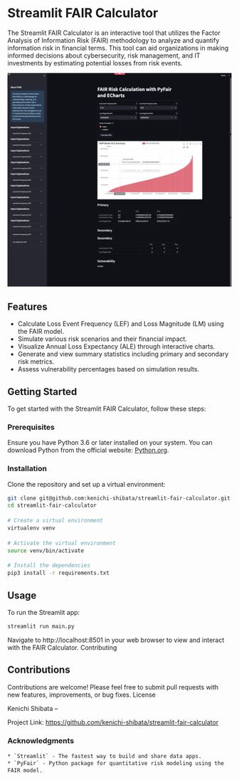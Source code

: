 # Streamlit FAIR Calculator

The Streamlit FAIR Calculator is an interactive tool that utilizes the Factor Analysis of Information Risk (FAIR) methodology to analyze and quantify information risk in financial terms. This tool can aid organizations in making informed decisions about cybersecurity, risk management, and IT investments by estimating potential losses from risk events.

![](./assets/screen.png)

## Features

- Calculate Loss Event Frequency (LEF) and Loss Magnitude (LM) using the FAIR model.
- Simulate various risk scenarios and their financial impact.
- Visualize Annual Loss Expectancy (ALE) through interactive charts.
- Generate and view summary statistics including primary and secondary risk metrics.
- Assess vulnerability percentages based on simulation results.

## Getting Started

To get started with the Streamlit FAIR Calculator, follow these steps:

### Prerequisites

Ensure you have Python 3.6 or later installed on your system. You can download Python from the official website: [Python.org](https://www.python.org/downloads/).

### Installation

Clone the repository and set up a virtual environment:

```bash
git clone git@github.com:kenichi-shibata/streamlit-fair-calculator.git
cd streamlit-fair-calculator

# Create a virtual environment
virtualenv venv

# Activate the virtual environment
source venv/bin/activate

# Install the dependencies
pip3 install -r requirements.txt
```

## Usage

To run the Streamlit app:

``` bash
streamlit run main.py
```

Navigate to http://localhost:8501 in your web browser to view and interact with the FAIR Calculator.
Contributing


## Contributions
Contributions are welcome! Please feel free to submit pull requests with new features, improvements, or bug fixes.
License


Kenichi Shibata – 

Project Link: https://github.com/kenichi-shibata/streamlit-fair-calculator

### Acknowledgments
    * `Streamlit` - The fastest way to build and share data apps.
    * `PyFair` - Python package for quantitative risk modeling using the FAIR model.
